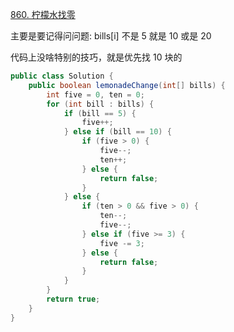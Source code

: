 [860. 柠檬水找零](https://leetcode-cn.com/problems/lemonade-change/)


主要是要记得问问题: 
bills[i] 不是 5 就是 10 或是 20 

代码上没啥特别的技巧，就是优先找 10 块的

```java
public class Solution {
    public boolean lemonadeChange(int[] bills) {
        int five = 0, ten = 0;
        for (int bill : bills) {
            if (bill == 5) {
                five++;
            } else if (bill == 10) {
                if (five > 0) {
                    five--;
                    ten++;
                } else {
                    return false;
                }
            } else {
                if (ten > 0 && five > 0) {
                    ten--;
                    five--;
                } else if (five >= 3) {
                    five -= 3;
                } else {
                    return false;
                }
            }
        }
        return true;
    }
}
```